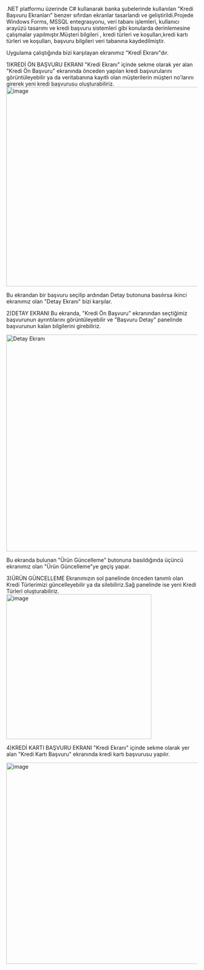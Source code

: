 .NET platformu üzerinde C# kullanarak banka şubelerinde kullanılan "Kredi Başvuru Ekranları" benzer sıfırdan ekranlar tasarlandı ve geliştirildi.Projede Windows Forms, MSSQL entegrasyonu, veri tabanı işlemleri, kullanıcı arayüzü tasarımı ve kredi başvuru sistemleri gibi konularda derinlemesine çalışmalar yapılmıştır.Müşteri bilgileri , kredi türleri ve koşulları,kredi kartı türleri ve koşulları, başvuru bilgileri veri tabanına kaydedilmiştir.

Uygulama çalıştığında bizi karşılayan ekranımız "Kredİ Ekranı"dır.

1)KREDİ ÖN BAŞVURU EKRANI
"Kredi Ekranı" içinde sekme olarak yer alan "Kredi Ön Başvuru" ekranında önceden yapılan kredi başvurularını görüntüleyebilir ya da veritabanına kayıtlı olan müşterilerin müşteri no'larını girerek yeni kredi başvurusu oluşturabiliriz.
                                                                                                                                                    <img width="526" alt="image" src="https://github.com/user-attachments/assets/67645a8a-addc-476a-a683-5e3df8675fa0">



Bu ekrandan bir başvuru seçilip ardından Detay butonuna basılırsa ikinci ekranımız olan 
"Detay Ekranı" bizi karşılar.

2)DETAY EKRANI
Bu ekranda, "Kredi Ön Başvuru" ekranından seçtiğimiz başvurunun ayrıntılarını görüntüleyebilir ve "Başvuru Detay" panelinde başvurunun kalan bilgilerini girebiliriz.
                                                                                                                                                  
  <img width="572" alt="Detay Ekranı" src="https://github.com/user-attachments/assets/337d3c13-4619-40fe-9637-73a7da5050de">


Bu ekranda bulunan "Ürün Güncelleme" butonuna basıldığında üçüncü ekranımız olan "Ürün Güncelleme"ye geçiş yapar.

3)ÜRÜN GÜNCELLEME
Ekranımızın sol panelinde önceden tanımlı olan Kredi Türlerimizi güncelleyebilir ya da silebiliriz.Sağ panelinde ise yeni Kredi Türleri oluşturabiliriz.
                                                                                                                                                    <img width="382" alt="image" src="https://github.com/user-attachments/assets/923d159b-179b-4d2e-abf1-24ef0ee37769">


4)KREDİ KARTI BAŞVURU EKRANI
"Kredi Ekranı" içinde sekme olarak yer alan "Kredi Kartı Başvuru" ekranında kredi kartı başvurusu yapılır.          
                                                                                                                                                  
  <img width="531" alt="image" src="https://github.com/user-attachments/assets/7d0e2eeb-0272-4d40-a2a5-601c888fd267">
